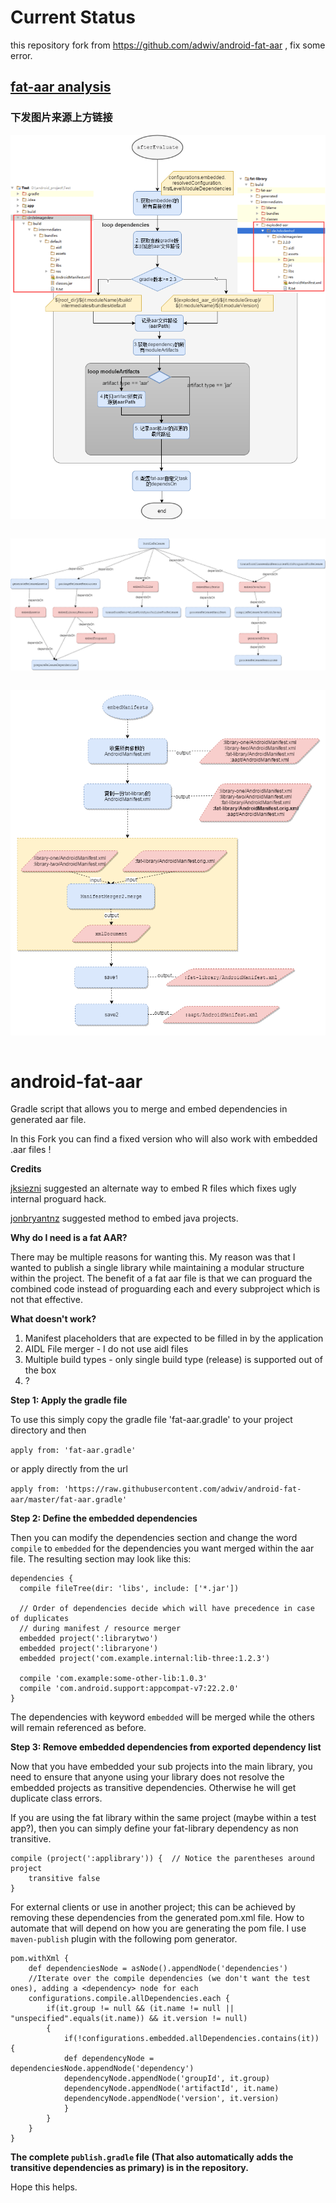 # Current Status
this repository fork from https://github.com/adwiv/android-fat-aar , fix some error.

## [fat-aar analysis](http://www.huahuaxie.com/fat-aar-implementation-analysis/)

### 下发图片来源上方链接

![](https://github.com/CarGuo/android-fat-aar/blob/master/fat-aar.png)

```
```

![](https://github.com/CarGuo/android-fat-aar/blob/master/task-dependencies.png)

```
``` 

![](https://github.com/CarGuo/android-fat-aar/blob/master/m1.png)

```
```

# android-fat-aar
Gradle script that allows you to merge and embed dependencies in generated aar file. 

In this Fork you can find a fixed version who will also work with embedded .aar files !

**Credits**

[jksiezni](https://github.com/jksiezni) suggested an alternate way to embed R files which fixes ugly internal proguard hack.

[jonbryantnz](https://github.com/jonbryantnz) suggested method to embed java projects.

**Why do I need is a fat AAR?**

There may be multiple reasons for wanting this. My reason was that I wanted to publish a single library 
while maintaining a modular structure within the project. The benefit of a fat aar file is that we can
proguard the combined code instead of proguarding each and every subproject which is not that effective.

**What doesn't work?**

1. Manifest placeholders that are expected to be filled in by the application
2. AIDL File merger - I do not use aidl files
3. Multiple build types - only single build type (release) is supported out of the box
4. ?

**Step 1: Apply the gradle file** 

To use this simply copy the gradle file 'fat-aar.gradle' to your project directory and then

`apply from: 'fat-aar.gradle'`

or apply directly from the url

`apply from: 'https://raw.githubusercontent.com/adwiv/android-fat-aar/master/fat-aar.gradle'`

**Step 2: Define the embedded dependencies** 

Then you can modify the dependencies section and change the word `compile` to `embedded` 
for the dependencies you want merged within the aar file. The resulting section may look like this:

    dependencies {
      compile fileTree(dir: 'libs', include: ['*.jar'])

      // Order of dependencies decide which will have precedence in case of duplicates 
      // during manifest / resource merger 
      embedded project(':librarytwo')
      embedded project(':libraryone')
      embedded project('com.example.internal:lib-three:1.2.3')
      
      compile 'com.example:some-other-lib:1.0.3'
      compile 'com.android.support:appcompat-v7:22.2.0'
    }
    
The dependencies with keyword `embedded` will be merged while the others will remain referenced as before.

**Step 3: Remove embedded dependencies from exported dependency list**

Now that you have embedded your sub projects into the main library, you need to ensure that anyone using 
your library does not resolve the embedded projects as transitive dependencies. Otherwise he will get 
duplicate class errors. 

If you are using the fat library within the same project (maybe within a test app?), then you can simply define 
your fat-library dependency as non transitive.

    compile (project(':applibrary')) {  // Notice the parentheses around project
        transitive false
    }

For external clients or use in another project; this can be achieved by removing these dependencies from the 
generated pom.xml file. How to automate that will depend on how you are generating the pom file. I use 
`maven-publish` plugin with the following pom generator.

    pom.withXml {
        def dependenciesNode = asNode().appendNode('dependencies')
        //Iterate over the compile dependencies (we don't want the test ones), adding a <dependency> node for each
        configurations.compile.allDependencies.each {
            if(it.group != null && (it.name != null || "unspecified".equals(it.name)) && it.version != null)
            {
                if(!configurations.embedded.allDependencies.contains(it)) {
                def dependencyNode = dependenciesNode.appendNode('dependency')
                dependencyNode.appendNode('groupId', it.group)
                dependencyNode.appendNode('artifactId', it.name)
                dependencyNode.appendNode('version', it.version)
                }
            }
        }
    }

**The complete `publish.gradle` file (That also automatically adds the transitive dependencies as primary) is in the repository.**

Hope this helps.
